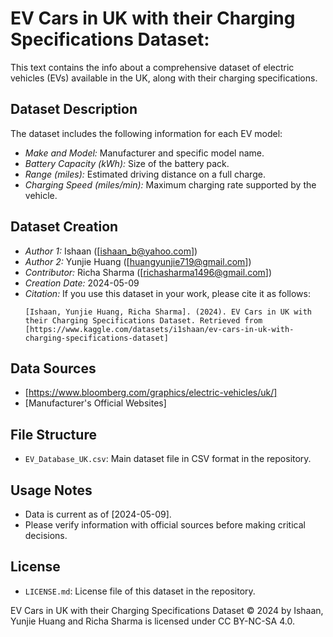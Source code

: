# EV Cars in UK with their Charging Specifications Dataset:

This text contains the info about a comprehensive dataset of electric vehicles (EVs) available in the UK, along with their charging specifications.

## Dataset Description

The dataset includes the following information for each EV model:

- _Make and Model:_ Manufacturer and specific model name.
- _Battery Capacity (kWh):_ Size of the battery pack.
- _Range (miles):_ Estimated driving distance on a full charge.
- _Charging Speed (miles/min):_ Maximum charging rate supported by the vehicle.

## Dataset Creation

- _Author 1:_ Ishaan ([ishaan_b@yahoo.com])
- _Author 2:_ Yunjie Huang ([huangyunjie719@gmail.com])
- _Contributor:_ Richa Sharma ([richasharma1496@gmail.com])
- _Creation Date:_ 2024-05-09
- _Citation:_ If you use this dataset in your work, please cite it as follows:
  ```
  [Ishaan, Yunjie Huang, Richa Sharma]. (2024). EV Cars in UK with their Charging Specifications Dataset. Retrieved from [https://www.kaggle.com/datasets/i1shaan/ev-cars-in-uk-with-charging-specifications-dataset]
  ```

## Data Sources

- [https://www.bloomberg.com/graphics/electric-vehicles/uk/]
- [Manufacturer's Official Websites]

## File Structure

- `EV_Database_UK.csv`: Main dataset file in CSV format in the repository.

## Usage Notes

- Data is current as of [2024-05-09].
- Please verify information with official sources before making critical decisions.

## License

- `LICENSE.md`: License file of this dataset in the repository.

EV Cars in UK with their Charging Specifications Dataset © 2024 by Ishaan, Yunjie Huang and Richa Sharma is licensed under CC BY-NC-SA 4.0.
